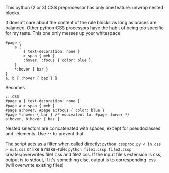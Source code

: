 This python (2 or 3) CSS preprocessor has only one feature: unwrap nested blocks.

It doesn't care about the content of the rule blocks as long as braces are balanced. Other python CSS processors have the habit of being too specific for my taste. This one only messes up your whitespace.

	#page {
		a {
			{ text-decoration: none }
			> span { meh }
			:hover, :focus { color: blue }
		}
		*:hover { bar }
	}
	a, b { :hover { baz } }

Becomes

	:::CSS
	#page a { text-decoration: none }
	#page a > span { meh }
	#page a:hover, #page a:focus { color: blue }
	#page *:hover { bar } /* equivalent to: #page :hover */
	a:hover, b:hover { baz }

Nested selectors are concatenated with spaces, except for pseudoclasses and -elements. Use `*:` to prevent that.

The script acts as a filter when called directly: `python cssproc.py < in.css > out.css` or like a make-rule: `python file1.cssp file2.cssp` creates/overwrites file1.css and file2.css. If the input file's extension is css, output is to stdout, if it's something else, output is to corresponding .css (will overwrite existing files)
